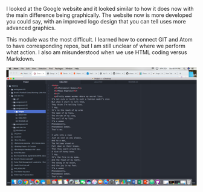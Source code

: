 I looked at the Google website and it looked similar to how it does now with the main difference being graphically. The website now is more developed you could say, with an improved logo design that you can tell uses more advanced graphics.

This module was the most difficult. I learned how to connect GIT and Atom to have corresponding repos, but I am still unclear of where we perform what action. I also am misunderstood when we use HTML coding versus Markdown.

![My Screenshot](./images/assignment-04-screenshot.png)

